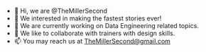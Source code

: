 - 👋 Hi, we are @TheMillerSecond
- 👀 We interested in making the fastest stories ever!
- 🌱 We are currently working on Data Engineering related topics.
- 💞️ We like to collaborate with trainers with design skills.
- 📫 You may reach us at TheMillerSecond@gmail.com

<!---
TheMillerSecond/TheMillerSecond is a ✨ special ✨ repository because its `README.md` (this file) appears on your GitHub profile.
You can click the Preview link to take a look at your changes. sdsdsd
--->
